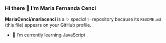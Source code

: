 ### Hi there 👋 I'm Maria Fernanda Cenci


**MariaCenci/mariacenci** is a ✨ _special_ ✨ repository because its `README.md` (this file) appears on your GitHub profile.




- 🌱 I’m currently learning JavaScript

